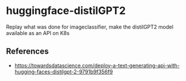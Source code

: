 # huggingface-distilGPT2

Replay what was done for imageclassifier, make the distilGPT2 model available as an API on K8s

## References

* https://towardsdatascience.com/deploy-a-text-generating-api-with-hugging-faces-distilgpt-2-9791b9f356f9
